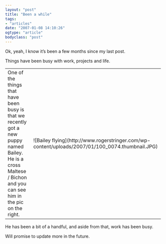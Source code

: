 ```yaml
---
layout: "post"
title: "Been a while"
tags: 
- "articles"
date: "2007-01-08 14:10:26"
ogtype: "article"
bodyclass: "post"
---
```


Ok, yeah, I know it’s been a few months since my last post.

Things have been busy with work, projects and life.

<table><tr><td> One of the things that have been busy is that we recently got a new puppy named Bailey. He is a cross Maltese / Bichon and you can see him in the pic on the right. </td><td>![Bailey flying](http://www.rogerstringer.com/wp-content/uploads/2007/01/100_0074.thumbnail.JPG)</td></tr></table>He has been a bit of a handful, and aside from that, work has been busy.

Will promise to update more in the future.